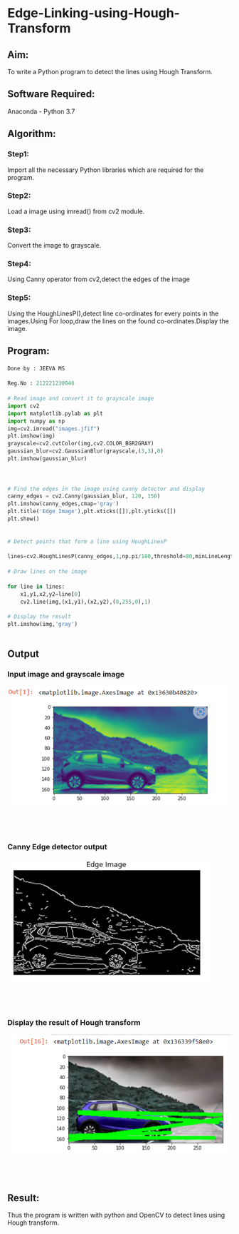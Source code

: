 # Edge-Linking-using-Hough-Transform
## Aim:
To write a Python program to detect the lines using Hough Transform.

## Software Required:
Anaconda - Python 3.7

## Algorithm:
### Step1:
Import all the necessary Python libraries which are required for the program.
<br>

### Step2:
Load a image using imread() from cv2 module.
<br>

### Step3:
Convert the image to grayscale.
<br>

### Step4:
Using Canny operator from cv2,detect the edges of the image
<br>

### Step5:
Using the HoughLinesP(),detect line co-ordinates for every points in the images.Using For loop,draw the lines on the found co-ordinates.Display the image.
<br>


## Program:
```Python
Done by : JEEVA MS

Reg.No : 212221230040

# Read image and convert it to grayscale image
import cv2
import matplotlib.pylab as plt
import numpy as np
img=cv2.imread("images.jfif")
plt.imshow(img)
grayscale=cv2.cvtColor(img,cv2.COLOR_BGR2GRAY)
gaussian_blur=cv2.GaussianBlur(grayscale,(3,3),0)
plt.imshow(gaussian_blur)



# Find the edges in the image using canny detector and display
canny_edges = cv2.Canny(gaussian_blur, 120, 150)
plt.imshow(canny_edges,cmap='gray')
plt.title('Edge Image'),plt.xticks([]),plt.yticks([])
plt.show()


# Detect points that form a line using HoughLinesP

lines=cv2.HoughLinesP(canny_edges,1,np.pi/180,threshold=80,minLineLength=10,maxLineGap=250)

# Draw lines on the image

for line in lines:
    x1,y1,x2,y2=line[0]
    cv2.line(img,(x1,y1),(x2,y2),(0,255,0),1)

# Display the result
plt.imshow(img,'gray')



```
## Output

### Input image and grayscale image
![](./1.png)
<br>
<br>
<br>
<br>

### Canny Edge detector output
![](./2.png)
<br>
<br>
<br>
<br>


### Display the result of Hough transform
![](3.png)
<br>
<br>
<br>
<br>



## Result:
Thus the program is written with python and OpenCV to detect lines using Hough transform. 
